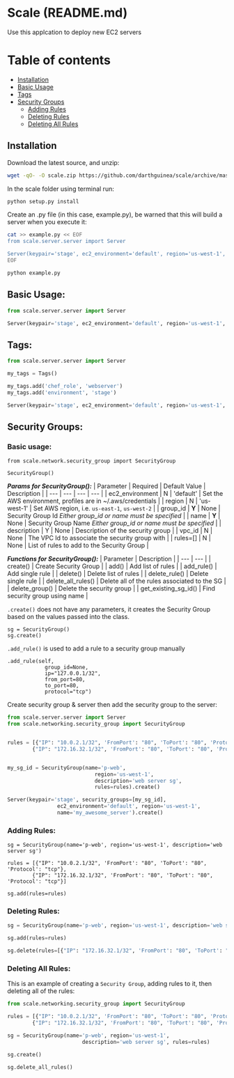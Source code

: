 # Scale (README.md)
Use this applcation to deploy new EC2 servers

Table of contents
=================

  * [Installation](#installation)
  * [Basic Usage](#basic-usage)
  * [Tags](#tags)
  * [Security Groups](#security-groups)
      * [Adding Rules](#adding-rules)
      * [Deleting Rules](#deleting-rules)
      * [Deleting All Rules](#deleting-all-rules)



## Installation

Download the latest source, and unzip:
```bash
wget -qO- -O scale.zip https://github.com/darthguinea/scale/archive/master.zip && unzip scale.zip && cd scale-master
```

In the scale folder using terminal run:
```bash
python setup.py install
```


Create an .py file (in this case, example.py), 
be warned that this will build a server when you execute it:
```bash
cat >> example.py << EOF
from scale.server.server import Server

Server(keypair='stage', ec2_environment='default', region='us-west-1', name='my_awesome_server').create()
EOF

python example.py
```



## Basic Usage:

```python
from scale.server.server import Server

Server(keypair='stage', ec2_environment='default', region='us-west-1', name='my_awesome_server').create()
```



## Tags:
```python
from scale.server.server import Server

my_tags = Tags()

my_tags.add('chef_role', 'webserver')
my_tags.add('environment', 'stage')

Server(keypair='stage', ec2_environment='default', region='us-west-1', tags=my_tags.get()).create()
```



## Security Groups:

### Basic usage:
```
from scale.network.security_group import SecurityGroup

SecurityGroup()
```

***Params for SecurityGroup():***
| Parameter | Required | Default Value | Description |
| --- | --- | --- | --- |
| ec2_environment | N | 'default' | Set the AWS environment, profiles are in ~/.aws/credentials |
| region | N | 'us-west-1' | Set AWS region, i.e. `us-east-1`, `us-west-2` |
| group_id | **Y**  | None | Security Group Id *Either group_id or name must be specified* |
| name | **Y** | None | Security Group Name *Either group_id or name must be specified* |
| description | Y | None | Description of the security group |
| vpc_id | N | None | The VPC Id to associate the security group with |
| rules=[] | N | None | List of rules to add to the Security Group |


***Functions for SecurityGroup():***
| Parameter | Description |
| --- | --- |
| create() | Create Security Group |
| add() | Add list of rules |
| add_rule() | Add single rule |
| delete() | Delete list of rules |
| delete_rule() | Delete single rule |
| delete_all_rules() | Delete all of the rules associated to the SG |
| delete_group() | Delete the security group |
| get_existing_sg_id() | Find security group using name |


`.create()` does not have any parameters, it creates the Security Group based on the values passed into the class.
```
sg = SecurityGroup()
sg.create()
```


`.add_rule()` is used to add a rule to a security group manually
```
.add_rule(self, 
            group_id=None, 
            ip="127.0.0.1/32", 
            from_port=80, 
            to_port=80, 
            protocol="tcp")
```           


Create security group & server then add the security group to the server:
```python
from scale.server.server import Server
from scale.networking.security_group import SecurityGroup


rules = [{"IP": "10.0.2.1/32", 'FromPort': "80", 'ToPort': "80", 'Protocol': "tcp"},
        {"IP": "172.16.32.1/32", 'FromPort': "80", 'ToPort': "80", 'Protocol': "tcp"}]


my_sg_id = SecurityGroup(name='p-web', 
                            region='us-west-1', 
                            description='web server sg', 
                            rules=rules).create()

Server(keypair='stage', security_groups=[my_sg_id], 
                ec2_environment='default', region='us-west-1', 
                name='my_awesome_server').create()

```



### Adding Rules:
```
sg = SecurityGroup(name='p-web', region='us-west-1', description='web server sg')

rules = [{"IP": "10.0.2.1/32", 'FromPort': "80", 'ToPort': "80", 'Protocol': "tcp"}, 
        {"IP": "172.16.32.1/32", 'FromPort': "80", 'ToPort': "80", 'Protocol': "tcp"}]

sg.add(rules=rules)
```



### Deleting Rules:
```python
sg = SecurityGroup(name='p-web', region='us-west-1', description='web server sg')

sg.add(rules=rules)

sg.delete(rules=[{"IP": "172.16.32.1/32", 'FromPort': "80", 'ToPort': "80", 'Protocol': "tcp"}])
```



### Deleting All Rules:
This is an example of creating a `Security Group`, adding rules to it, then deleting all of the rules:
```python
from scale.networking.security_group import SecurityGroup

rules = [{"IP": "10.0.2.1/32", 'FromPort': "80", 'ToPort': "80", 'Protocol': "tcp"}, 
        {"IP": "172.16.32.1/32", 'FromPort': "80", 'ToPort': "80", 'Protocol': "tcp"}]

sg = SecurityGroup(name='p-web', region='us-west-1', 
                        description='web server sg', rules=rules)

sg.create()

sg.delete_all_rules()
```


